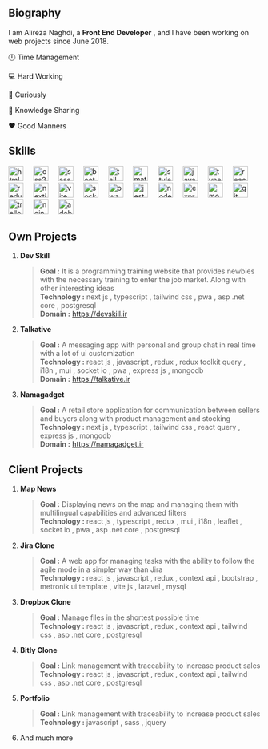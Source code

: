 
## Biography

I am Alireza Naghdi, a __Front End Developer__ , and I have been working on web projects since June 2018.
<br>
<p align="left">🕛 Time Management</p>
<p align="left">💻 Hard Working</p>
<p align="left">🔎 Curiously</p>
<p align="left">📖 Knowledge Sharing</p>
<p align="left">❤️️ Good Manners</p>

## Skills

<div align="left">
  <img src="https://cdn.jsdelivr.net/gh/devicons/devicon/icons/html5/html5-original.svg" height="30" alt="html5 logo"  />
  <img width="12" />
  <img src="https://cdn.jsdelivr.net/gh/devicons/devicon/icons/css3/css3-original.svg" height="30" alt="css3 logo"  />
  <img width="12" />
  <img src="https://cdn.jsdelivr.net/gh/devicons/devicon/icons/sass/sass-original.svg" height="30" alt="sass logo"  />
  <img width="12" />
  <img src="https://cdn.jsdelivr.net/gh/devicons/devicon/icons/bootstrap/bootstrap-original.svg" height="30" alt="bootstrap logo"  />
  <img width="12" />
  <img src="https://cdn.simpleicons.org/tailwindcss/06B6D4" height="30" alt="tailwindcss logo"  />
  <img width="12" />
  <img src="https://cdn.simpleicons.org/mui/007FFF" height="30" alt="material ui logo"  />
  <img width="12" />
  <img src="https://skillicons.dev/icons?i=styledcomponents" height="30" alt="styled components logo"  />
  <img width="12" />
  <img src="https://cdn.jsdelivr.net/gh/devicons/devicon/icons/javascript/javascript-original.svg" height="30" alt="javascript logo"  />
  <img width="12" />
  <img src="https://cdn.jsdelivr.net/gh/devicons/devicon/icons/typescript/typescript-original.svg" height="30" alt="typescript logo"  />
  <img width="12" />
  <img src="https://cdn.jsdelivr.net/gh/devicons/devicon/icons/react/react-original.svg" height="30" alt="react logo"  />
  <img width="12" />
  <img src="https://cdn.jsdelivr.net/gh/devicons/devicon/icons/redux/redux-original.svg" height="30" alt="redux logo"  />
  <img width="12" />
  <img src="https://cdn.jsdelivr.net/gh/devicons/devicon/icons/nextjs/nextjs-original.svg" height="30" alt="nextjs logo"  />
  <img width="12" />
  <img src="https://skillicons.dev/icons?i=vite" height="30" alt="vite logo"  />
  <img width="12" />
  <img src="https://cdn.jsdelivr.net/gh/devicons/devicon/icons/socketio/socketio-original.svg" height="30" alt="socket io logo"  />
  <img width="12" />
  <img src="https://uxwing.com/wp-content/themes/uxwing/download/brands-and-social-media/pwa-icon.png" height="30" alt="pwa logo"  />
  <img width="12" />
  <img src="https://cdn.jsdelivr.net/gh/devicons/devicon/icons/jest/jest-plain.svg" height="30" alt="jest logo"  />
  <img width="12" />
  <img src="https://cdn.simpleicons.org/nodedotjs/339933" height="30" alt="nodejs logo"  />
  <img width="12" />
  <img src="https://cdn.jsdelivr.net/gh/devicons/devicon/icons/express/express-original.svg" height="30" alt="express logo"  />
  <img width="12" />
  <img src="https://cdn.jsdelivr.net/gh/devicons/devicon/icons/mongodb/mongodb-original.svg" height="30" alt="mongodb logo"  />
  <img width="12" />
  <img src="https://git-scm.com/images/logos/downloads/Git-Icon-1788C.png" height="30" alt="git logo"  />
  <img width="12" />
  <img src="https://cdn.jsdelivr.net/gh/devicons/devicon/icons/trello/trello-plain.svg" height="30" alt="trello logo"  />
  <img width="12" />
  <img src="https://static-00.iconduck.com/assets.00/file-type-nginx-icon-1793x2048-yt5u3fm7.png" height="30" alt="nginx logo"  />
  <img width="12" />
  <img src="https://static-00.iconduck.com/assets.00/adobe-xd-icon-2048x2048-n4c7t4w4.png" height="30" alt="adobe xd logo"  />
</div>

## Own Projects

1. __Dev Skill__
    <br/>
   > **Goal :** It is a programming training website that provides newbies with the necessary training to enter the job market. Along with other interesting ideas
   > <br/>
   > **Technology :** next js , typescript , tailwind css , pwa , asp .net core , postgresql
   > <br/>
   > **Domain :** https://devskill.ir
2. __Talkative__
    <br/>
   > **Goal :** A messaging app with personal and group chat in real time with a lot of ui customization
   > <br/>
   > **Technology :** react js , javascript , redux , redux toolkit query , i18n , mui , socket io , pwa , express js , mongodb
   > <br/>
   > **Domain :** https://talkative.ir
3. __Namagadget__
    <br/>
   > **Goal :** A retail store application for communication between sellers and buyers along with product management and stocking
   > <br/>
   > **Technology :** next js , typescript , tailwind css , react query , express js , mongodb
   > <br/>
   > **Domain :** https://namagadget.ir

## Client Projects

1. __Map News__
   <br/>
   > **Goal :** Displaying news on the map and managing them with multilingual capabilities and advanced filters
   > <br/>
   > **Technology :** react js , typescript , redux , mui , i18n , leaflet , socket io , pwa , asp .net core , postgresql
2. __Jira Clone__
   <br/>
   > **Goal :** A web app for managing tasks with the ability to follow the agile mode in a simpler way than Jira
   > <br/>
   > **Technology :** react js , javascript , redux , context api , bootstrap , metronik ui template , vite js , laravel , mysql
3. __Dropbox Clone__
   <br/>
   > **Goal :** Manage files in the shortest possible time
   > <br/>
   > **Technology :** react js , javascript , redux , context api , tailwind css , asp .net core , postgresql
4. __Bitly Clone__
   <br/>
   > **Goal :** Link management with traceability to increase product sales
   > <br/>
   > **Technology :** react js , javascript , redux , context api , tailwind css , asp .net core , postgresql
5. __Portfolio__
   <br/>
   > **Goal :** Link management with traceability to increase product sales
   > <br/>
   > **Technology :** javascript , sass , jquery
6. َAnd much more
